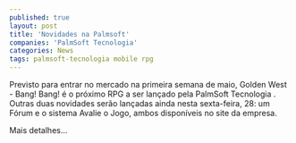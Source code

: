 ```yaml
---
published: true
layout: post
title: 'Novidades na Palmsoft'
companies: 'PalmSoft Tecnologia'
categories: News
tags: palmsoft-tecnologia mobile rpg
---
```

Previsto para entrar no mercado na primeira semana de maio, Golden West - Bang! Bang! &eacute; o pr&oacute;ximo RPG a ser lan&ccedil;ado pela PalmSoft Tecnologia
. Outras duas novidades ser&atilde;o lan&ccedil;adas ainda nesta sexta-feira, 28: um F&oacute;rum e o sistema Avalie o Jogo, ambos dispon&iacute;veis no site da empresa.

Mais detalhes...